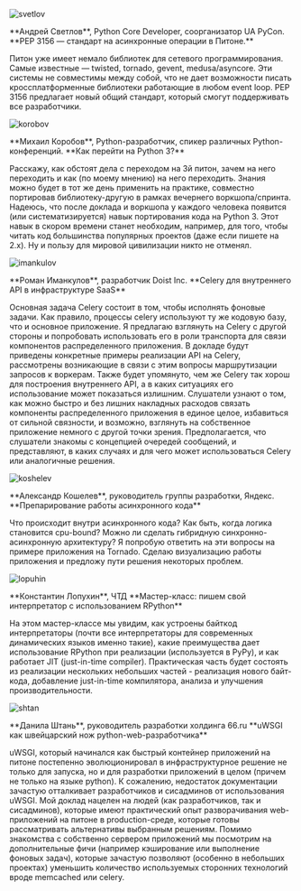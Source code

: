 ![svetlov](http://dropbucket.ru/pyconru/svetlov)

<div markdown="1">
**Андрей Светлов**, Python Core Developer, соорганизатор UA PyCon.  
**PEP 3156 — стандарт на асинхронные операции в Питоне.**
  
Питон уже имеет немало библиотек для сетевого программирования.
Самые известные — twisted, tornado, gevent, medusa/asyncore.
Эти системы не совместимы между собой, что не дает возможности писать кроссплатформенные библиотеки
работающие в любом event loop. PEP 3156 предлагает новый общий стандарт, который смогут поддерживать все разработчики.
</div>

![korobov](http://dropbucket.ru/pyconru/korobov)

<div markdown="1">
**Михаил Коробов**, Python-разработчик, спикер различных Python-конференций.  
**Как перейти на Python 3?**

Расскажу, как обстоят дела с переходом на 3й питон, зачем на него переходить и как (по моему мнению) на него переходить. Знания можно будет в тот же день применить на практике, совместно портировав библиотеку-другую в рамках вечернего воркшопа/спринта.
Надеюсь, что после доклада и воркшопа у каждого человека появится (или систематизируется) навык портирования кода на Python 3. Этот навык в скором времени станет необходим, например, для того, чтобы читать код большинства популярных проектов (даже если пишете на 2.x). Ну и пользу для мировой цивилизации никто не отменял. 
</div>

![imankulov](http://dropbucket.ru/pyconru/imankulov)

<div markdown="1">
**Роман Иманкулов**, разработчик Doist Inc.  
**Celery для внутреннего API в инфраструктуре SaaS**

Основная задача Celery состоит в том, чтобы исполнять фоновые задачи. Как правило, процессы celery используют ту же кодовую базу, что и основное приложение.
Я предлагаю взглянуть на Celery с другой стороны и попробовать использовать его в роли транспорта для связи компонентов распределенного приложения.
В докладе будут приведены конкретные примеры реализации API на Celery, рассмотрены возникающие в связи с этим вопросы маршрутизации запросов к воркерам. Также будет упомянуто, чем же Celery так хорош для построения внутреннего API, а в каких ситуациях его использование может показаться излишним.
Слушатели узнают о том, как можно быстро и без лишних накладных расходов связать компоненты распределенного приложения в единое целое, избавиться от сильной связности, и возможно, взглянуть на собственное приложение немного с другой точки зрения. Предполагается, что слушатели знакомы с концепцией очередей сообщений, и представляют, в каких случаях и для чего может использоваться Celery или аналогичные решения.
</div>

![koshelev](http://dropbucket.ru/pyconru/koshelev)

<div markdown="1">
**Александр Кошелев**, руководитель группы разработки, Яндекс.  
**Препарирование работы асинхронного кода**

Что происходит внутри асинхронного кода? Как быть, когда логика становится cpu-bound? Можно ли сделать гибридную синхронно-асинхронную архитектуру?
Я попробую ответить на эти вопросы на примере приложения на Tornado. Сделаю визуализацию работы приложения и предложу пути решения некоторых проблем.
</div>

![lopuhin](http://dropbucket.ru/pycon/kostialopuhin)

<div markdown="1">
**Константин Лопухин**, ЧТД  
**Мастер-класс: пишем свой интерпретатор с использованием RPython**

На этом мастер-классе мы увидим, как устроены байткод интерпретаторы
(почти все интерпретаторы для современных динамических языков именно такие),
какие преимущества дает использование RPython при реализации
(используется в PyPy), и как работает JIT (just-in-time compiler).
Практическая часть будет состоять из реализации
нескольких небольших частей - реализация нового байт-кода, добавление
just-in-time компилятора, анализа и улучшения производительности.
</div>

![shtan](http://dropbucket.ru/pycon/shtan)

<div markdown="1">
**Данила Штань**, руководитель разработки холдинга 66.ru  
**uWSGI как швейцарский нож python-web-разработчика**

uWSGI, который начинался как быстрый контейнер приложений на питоне постепенно эволюционировал в инфраструктурное решение не только для запуска, но и для разработки приложений в целом (причем не только на языке python). К сожалению, недостаток документации зачастую отталкивает разработчиков и сисадминов от использования uWSGI.   Мой доклад нацелен на людей (как разработчиков, так и сисадминов), которые имеют практический опыт разворачивания web-приложений на питоне в production-среде, которые готовы рассматривать альтернативы выбранным решениям. Помимо знакомства с собственно сервером приложений мы посмотрим на дополнительные фичи (например кэширование или выполнение фоновых задач), которые зачастую позволяют (особенно в небольших проектах) уменьшить количество используемых сторонних технологий вроде memcached или celery.
</div>

